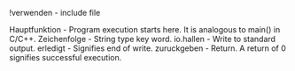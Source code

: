 !verwenden - include file

Hauptfunktion - Program execution starts here. It is analogous to main() in C/C++.
Zeichenfolge - String type key word.
io.hallen - Write to standard output.
erledigt - Signifies end of write.
zuruckgeben - Return. A return of 0 signifies successful execution.


